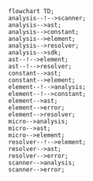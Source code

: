 <!---
Generated by https://github.com/polina-c/layerlens
Dependencies that create loop are markes with `!`.
-->

```mermaid
flowchart TD;
analysis--!-->scanner;
analysis-->ast;
analysis-->constant;
analysis-->element;
analysis-->resolver;
analysis-->sdk;
ast--!-->element;
ast--!-->resolver;
constant-->ast;
constant-->element;
element--!-->analysis;
element--!-->constant;
element-->ast;
element-->error;
element-->resolver;
micro-->analysis;
micro-->ast;
micro-->element;
resolver--!-->element;
resolver-->ast;
resolver-->error;
scanner-->analysis;
scanner-->error;
```

